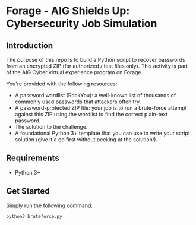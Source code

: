 # Forage - AIG Shields Up: Cybersecurity Job Simulation

## Introduction 
The purpose of this repo is to build a Python script to recover passwords from an encrypted ZIP (for authorized / test files only). This activity is part of the AIG Cyber virtual experience program on Forage.

You're provided with the following resources: 

* A password wordlist (RockYou): a well-known list of thousands of commonly used passwords that attackers often try.
* A password-protected ZIP file: your job is to run a brute-force attempt against this ZIP using the wordlist to find the correct plain-text password.
* The solution to the challenge. 
* A foundational Python 3+ template that you can use to write your script solution (give it a go first without peeking at the solution!).

## Requirements
* Python 3+

## Get Started
Simply run the following command: 

```python
python3 bruteforce.py
```
